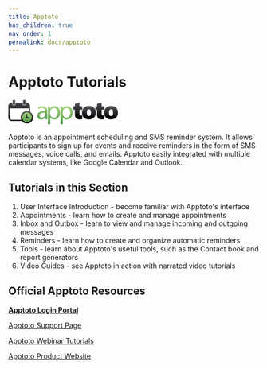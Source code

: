 ```yaml
---
title: Apptoto
has_children: true
nav_order: 1
permalink: docs/apptoto
---
```


# Apptoto Tutorials

<img src="/assets/apptoto/logo.png" style="width:220px;"/>

Apptoto is an appointment scheduling and SMS reminder system. It allows participants to sign up for events and receive reminders in the form of SMS messages, voice calls, and emails. Apptoto easily integrated with multiple calendar systems, like Google Calendar and Outlook.

## Tutorials in this Section
1. User Interface Introduction - become familiar with Apptoto's interface
2. Appointments - learn how to create and manage appointments
3. Inbox and Outbox - learn to view and manage incoming and outgoing messages
4. Reminders - learn how to create and organize automatic reminders
5. Tools - learn about Apptoto's useful tools, such as the Contact book and report generators
6. Video Guides - see Apptoto in action with narrated video tutorials

## Official Apptoto Resources

<a href="https://secure5.apptoto.com/portal">**Apptoto Login Portal**</a>

<a href="https://www.apptoto.com/support/">Apptoto Support Page</a>

<a href="https://www.apptoto.com/webinars/">Apptoto Webinar Tutorials</a>

<a href="https://www.apptoto.com/">Apptoto Product Website</a>
